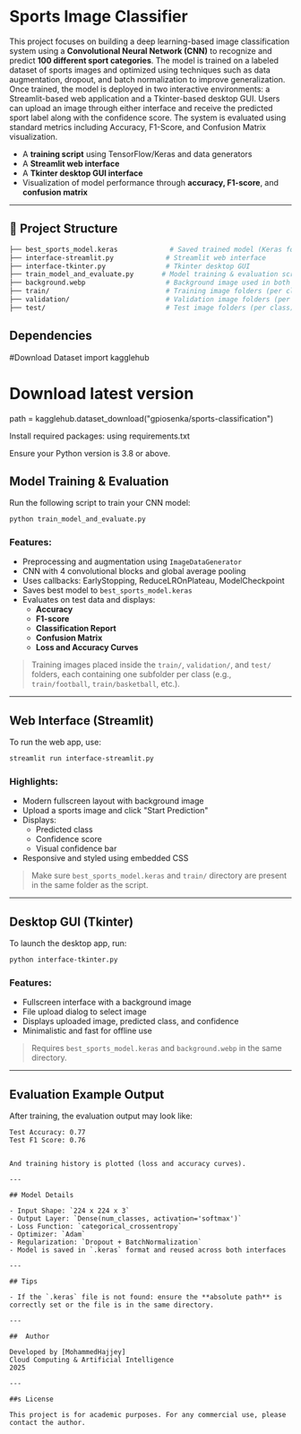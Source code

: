 
# Sports Image Classifier


This project focuses on building a deep learning-based image classification system using a **Convolutional Neural Network (CNN)** to recognize and predict **100 different sport categories**. The model is trained on a labeled dataset of sports images and optimized using techniques such as data augmentation, dropout, and batch normalization to improve generalization. Once trained, the model is deployed in two interactive environments: a Streamlit-based web application and a Tkinter-based desktop GUI. Users can upload an image through either interface and receive the predicted sport label along with the confidence score. The system is evaluated using standard metrics including Accuracy, F1-Score, and Confusion Matrix visualization.


- A **training script** using TensorFlow/Keras and data generators
- A **Streamlit web interface**
- A **Tkinter desktop GUI interface**
- Visualization of model performance through **accuracy, F1-score**, and **confusion matrix**

---

## 📁 Project Structure

```bash
├── best_sports_model.keras             # Saved trained model (Keras format)
├── interface-streamlit.py             # Streamlit web interface
├── interface-tkinter.py               # Tkinter desktop GUI
├── train_model_and_evaluate.py       # Model training & evaluation script
├── background.webp                    # Background image used in both interfaces
├── train/                             # Training image folders (per class)
├── validation/                        # Validation image folders (per class)
├── test/                              # Test image folders (per class)
```

##  Dependencies
#Download Dataset
import kagglehub

# Download latest version
path = kagglehub.dataset_download("gpiosenka/sports-classification")

Install required packages: using
requirements.txt

Ensure your Python version is 3.8 or above.


## Model Training & Evaluation

Run the following script to train your CNN model:

```bash
python train_model_and_evaluate.py
```

### Features:
- Preprocessing and augmentation using `ImageDataGenerator`
- CNN with 4 convolutional blocks and global average pooling
- Uses callbacks: EarlyStopping, ReduceLROnPlateau, ModelCheckpoint
- Saves best model to `best_sports_model.keras`
- Evaluates on test data and displays:
  - **Accuracy**
  - **F1-score**
  - **Classification Report**
  - **Confusion Matrix**
  - **Loss and Accuracy Curves**

> Training images placed inside the `train/`, `validation/`, and `test/` folders, each containing one subfolder per class (e.g., `train/football`, `train/basketball`, etc.).

---

## Web Interface (Streamlit)

To run the web app, use:

```bash
streamlit run interface-streamlit.py
```

### Highlights:
- Modern fullscreen layout with background image
- Upload a sports image and click "Start Prediction"
- Displays:
  - Predicted class
  - Confidence score
  - Visual confidence bar
- Responsive and styled using embedded CSS

>  Make sure `best_sports_model.keras` and `train/` directory are present in the same folder as the script.

---

## Desktop GUI (Tkinter)

To launch the desktop app, run:

```bash
python interface-tkinter.py
```

### Features:
- Fullscreen interface with a background image
- File upload dialog to select image
- Displays uploaded image, predicted class, and confidence
- Minimalistic and fast for offline use

> Requires `best_sports_model.keras` and `background.webp` in the same directory.

---

## Evaluation Example Output

After training, the evaluation output may look like:

```
Test Accuracy: 0.77
Test F1 Score: 0.76


And training history is plotted (loss and accuracy curves).

---

## Model Details

- Input Shape: `224 x 224 x 3`
- Output Layer: `Dense(num_classes, activation='softmax')`
- Loss Function: `categorical_crossentropy`
- Optimizer: `Adam`
- Regularization: `Dropout + BatchNormalization`
- Model is saved in `.keras` format and reused across both interfaces

---

## Tips

- If the `.keras` file is not found: ensure the **absolute path** is correctly set or the file is in the same directory.

---

##  Author

Developed by [MohammedHajjey]   
Cloud Computing & Artificial Intelligence  
2025

---

##s License

This project is for academic purposes. For any commercial use, please contact the author.
